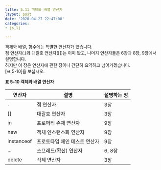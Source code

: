 ```yaml
---
title: 5.11 객체와 배열 연산자
layout: post
date: '2020-04-27 22:47:00'
categories:
- js_lj

---
```


객체와 배열, 함수에는 특별한 연산자가 있습니다.  
점 연산자(.)와 대괄호 연산자([])는 이미 봤고, 나머지 연산자들은 6장과 8장, 9장에서 설명합니다.  
하지만 이 장은 연산자에 관한 장이니 간단히 요약하고 넘어가겠습니다.  
[표 5-10]을 보십시오.

**표 5-10 객체와 배열 연산자**

| 연산자 | 설명 | 설명하는 장 |
|----------|-------|----------------|
| . | 점 연산자 | 3장 |
| [] | 대괄호 연산자 | 3장 |
| in | 프로퍼티 존재 연산자 | 9장 |
| new | 객체 인스턴스화 연산자 | 9장 |
| instanceof | 프로토타입 체인 테스트 연산자 | 9장 |
| ... | 스프레드(확산) 연산자 | 6, 8장 |
| delete | 삭제 연산자 | 3장 |